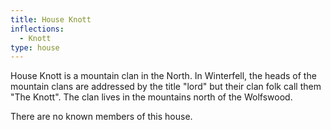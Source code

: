 ```yaml
---
title: House Knott
inflections:
  - Knott
type: house
---
```


House Knott is a mountain clan in the North. In Winterfell, the heads of the mountain clans are addressed by the title "lord" but their clan folk call them "The Knott". The clan lives in the mountains north of the Wolfswood.

There are no known members of this house.


